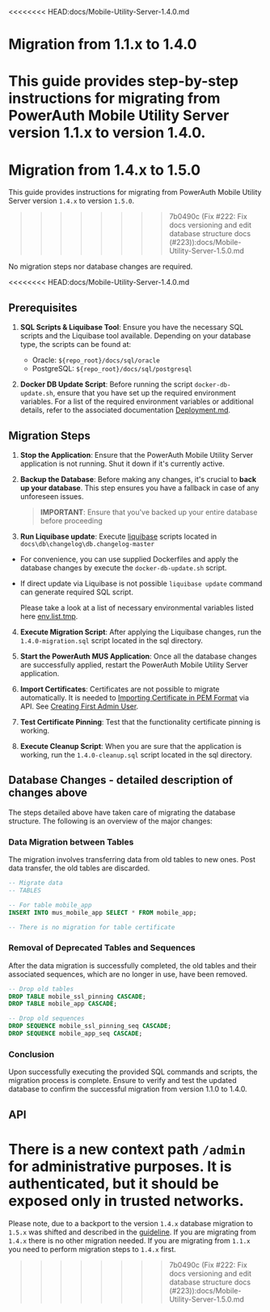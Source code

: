 <<<<<<<< HEAD:docs/Mobile-Utility-Server-1.4.0.md
# Migration from 1.1.x to 1.4.0

This guide provides step-by-step instructions for migrating from PowerAuth Mobile Utility Server version 1.1.x to version 1.4.0.
========
# Migration from 1.4.x to 1.5.0

This guide provides instructions for migrating from PowerAuth Mobile Utility Server version `1.4.x` to version `1.5.0`.
>>>>>>>> 7b0490c (Fix #222: Fix docs versioning and edit database structure docs (#223)):docs/Mobile-Utility-Server-1.5.0.md

No migration steps nor database changes are required.

<<<<<<<< HEAD:docs/Mobile-Utility-Server-1.4.0.md
## Prerequisites

1. **SQL Scripts & Liquibase Tool**: Ensure you have the necessary SQL scripts and the Liquibase tool available.
   Depending on your database type, the scripts can be found at:

    - Oracle: `${repo_root}/docs/sql/oracle`
    - PostgreSQL: `${repo_root}/docs/sql/postgresql`

2. **Docker DB Update Script**: Before running the script `docker-db-update.sh`, ensure that you have set up the
   required environment variables. For a list of the required environment variables or additional details, refer to the
   associated documentation [Deployment.md](Deployment.md).


## Migration Steps

1. **Stop the Application**: Ensure that the PowerAuth Mobile Utility Server application is not running. Shut it down if
   it's currently active.

2. **Backup the Database**: Before making any changes, it's crucial to **back up your database**. This step ensures you have
   a fallback in case of any unforeseen issues.

   > **IMPORTANT**: Ensure that you've backed up your entire database before proceeding

3. **Run Liquibase update**:  Execute [liquibase](https://www.liquibase.com/download) scripts located in `docs\db\changelog\db.changelog-master` 
- For convenience, you can use supplied Dockerfiles and apply the database changes by execute the `docker-db-update.sh` script. 
- If direct update via Liquibase is not possible `liquibase update` command can generate required SQL script.

   Please take a look at a list of necessary environmental variables listed
   here [env.list.tmp](../deploy/env.list.tmp).

4. **Execute Migration Script**: After applying the Liquibase changes, run the `1.4.0-migration.sql` script located in the sql directory.

5. **Start the PowerAuth MUS Application**: Once all the database changes are successfully applied, restart the
   PowerAuth Mobile Utility Server application.

6. **Import Certificates**: Certificates are not possible to migrate automatically.
It is needed to [Importing Certificate in PEM Format](Configuration.md#importing-certificate-in-pem-format) via API. See [Creating First Admin User](Configuration.md#creating-first-admin-user).

7. **Test Certificate Pinning**: Test that the functionality certificate pinning is working.

8. **Execute Cleanup Script**: When you are sure that the application is working, run the `1.4.0-cleanup.sql` script located in the sql directory.


## Database Changes - detailed description of changes above

The steps detailed above have taken care of migrating the database structure. The following is an overview of the major
changes:


### Data Migration between Tables

The migration involves transferring data from old tables to new ones. Post data transfer, the old tables are discarded.

```sql
-- Migrate data
-- TABLES

-- For table mobile_app
INSERT INTO mus_mobile_app SELECT * FROM mobile_app;

-- There is no migration for table certificate
```


### Removal of Deprecated Tables and Sequences

After the data migration is successfully completed, the old tables and their associated sequences, which are no longer
in use, have been removed.

```sql
-- Drop old tables
DROP TABLE mobile_ssl_pinning CASCADE;
DROP TABLE mobile_app CASCADE;

-- Drop old sequences
DROP SEQUENCE mobile_ssl_pinning_seq CASCADE;
DROP SEQUENCE mobile_app_seq CASCADE;
```


### Conclusion

Upon successfully executing the provided SQL commands and scripts, the migration process is complete.
Ensure to verify and test the updated database to confirm the successful migration from version 1.1.0 to 1.4.0.


## API

There is a new context path `/admin` for administrative purposes.
It is authenticated, but it should be exposed only in trusted networks.
========
Please note, due to a backport to the version `1.4.x` database migration to `1.5.x` was shifted and described in the
[guideline](./Mobile-Utility-Server-1.4.0.md).
If you are migrating from `1.4.x` there is no other migration needed. If you are migrating from `1.1.x` you need to perform
migration steps to `1.4.x` first.
>>>>>>>> 7b0490c (Fix #222: Fix docs versioning and edit database structure docs (#223)):docs/Mobile-Utility-Server-1.5.0.md
